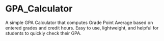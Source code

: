 # GPA_Calculator
A simple GPA Calculator that computes Grade Point Average based on entered grades and credit hours. Easy to use, lightweight, and helpful for students to quickly check their GPA.
